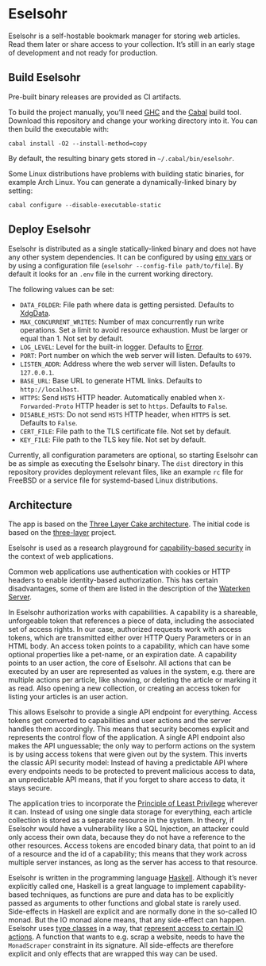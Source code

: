 # Eselsohr

Eselsohr is a self-hostable bookmark manager for storing web articles.
Read them later or share access to your collection.
It’s still in an early stage of development and not ready for production.

## Build Eselsohr

Pre-built binary releases are provided as CI artifacts.

To build the project manually, you’ll need [GHC](https://en.wikipedia.org/wiki/Glasgow_Haskell_Compiler) and the [Cabal](https://www.haskell.org/cabal/) build tool.
Download this repository and change your working directory into it.
You can then build the executable with:

```shell
cabal install -O2 --install-method=copy
```

By default, the resulting binary gets stored in `~/.cabal/bin/eselsohr`.

Some Linux distributions have problems with building static binaries, for example Arch Linux.
You can generate a dynamically-linked binary by setting:

```shell
cabal configure --disable-executable-static
```

## Deploy Eselsohr

Eselsohr is distributed as a single statically-linked binary and does not have any other system dependencies.
It can be configured by using [env vars](https://en.wikipedia.org/wiki/Environment_variable) or by using a configuration file (`eselsohr --config-file path/to/file`).
By default it looks for an `.env` file in the current working directory.

The following values can be set:

* `DATA_FOLDER`: File path where data is getting persisted.
    Defaults to [XdgData](https://hackage.haskell.org/package/directory-1.3.6.1/docs/System-Directory.html#v:XdgData).
* `MAX_CONCURRENT_WRITES`: Number of max concurrently run write operations.
    Set a limit to avoid resource exhaustion.
    Must be larger or equal than 1.
    Not set by default.
* `LOG_LEVEL`: Level for the built-in logger.
    Defaults to [Error](https://hackage.haskell.org/package/co-log-core-0.2.1.1/docs/Colog-Core-Severity.html#t:Severity).
* `PORT`: Port number on which the web server will listen.
    Defaults to `6979`.
* `LISTEN_ADDR`: Address where the web server will listen.
    Defaults to `127.0.0.1`.
* `BASE_URL`: Base URL to generate HTML links.
    Defaults to `http://localhost`.
* `HTTPS`: Send `HSTS` HTTP header.
    Automatically enabled when `X-Forwarded-Proto` HTTP header is set to `https`.
    Defaults to `False`.
* `DISABLE_HSTS`: Do not send `HSTS` HTTP header, when `HTTPS` is set.
    Defaults to `False`.
* `CERT_FILE`: File path to the TLS certificate file.
    Not set by default.
* `KEY_FILE`: File path to the TLS key file.
    Not set by default.

Currently, all configuration parameters are optional, so starting Eselsohr can be as simple as executing the Eselsohr binary.
The `dist` directory in this repository provides deployment relevant files, like an example `rc` file for FreeBSD or a service file for systemd-based Linux distributions.

## Architecture

The app is based on the [Three Layer Cake architecture](https://www.parsonsmatt.org/2018/03/22/three_layer_haskell_cake.html).
The initial code is based on the [three-layer](https://github.com/Holmusk/three-layer) project.

Eselsohr is used as a research playground for [capability-based security](https://en.wikipedia.org/wiki/Capability-based_security) in the context of web applications.

Common web applications use authentication with cookies or HTTP headers to enable identity-based authorization.
This has certain disadvantages, some of them are listed in the description of the [Waterken Server](http://waterken.sourceforge.net/web-key/).

In Eselsohr authorization works with capabilities.
A capability is a shareable, unforgeable token that references a piece of data, including the associated set of access rights.
In our case, authorized requests work with access tokens, which are transmitted either over HTTP Query Parameters or in an HTML body.
An access token points to a capability, which can have some optional properties like a pet-name, or an expiration date.
A capability points to an user action, the core of Eselsohr.
All actions that can be executed by an user are represented as values in the system, e.g. there are multiple actions per article, like showing, or deleting the article or marking it as read.
Also opening a new collection, or creating an access token for listing your articles is an user action.

This allows Eselsohr to provide a single API endpoint for everything.
Access tokens get converted to capabilities and user actions and the server handles them accordingly.
This means that security becomes explicit and represents the control flow of the application.
A single API endpoint also makes the API unguessable; the only way to perform actions on the system is by using access tokens that were given out by the system.
This inverts the classic API security model: Instead of having a predictable API where every endpoints needs to be protected to prevent malicious access to data, an unpredictable API means, that if you forget to share access to data, it stays secure.

The application tries to incorporate the [Principle of Least Privilege](https://en.wikipedia.org/wiki/Principle_of_least_privilege) wherever it can.
Instead of using one single data storage for everything, each article collection is stored as a separate resource in the system.
In theory, if Eselsohr would have a vulnerability like a SQL Injection, an attacker could only access their own data, because they do not have a reference to the other resources.
Access tokens are encoded binary data, that point to an id of a resource and the id of a capability; this means that they work across multiple server instances, as long as the server has access to that resource.

Eselsohr is written in the programming language [Haskell](https://en.wikipedia.org/wiki/Haskell_(programming_language)).
Although it’s never explicitly called one, Haskell is a great language to implement capability-based techniques, as functions are pure and data has to be explicitly passed as arguments to other functions and global state is rarely used.
Side-effects in Haskell are explicit and are normally done in the so-called IO monad.
But the IO monad alone means, that any side-effect can happen.
Eselsohr uses [type classes](https://www.haskell.org/tutorial/classes.html) in a way, that [represent access to certain IO actions](https://chrispenner.ca/posts/monadio-considered-harmful).
A function that wants to e.g. scrap a website, needs to have the `MonadScraper` constraint in its signature.
All side-effects are therefore explicit and only effects that are wrapped this way can be used.
